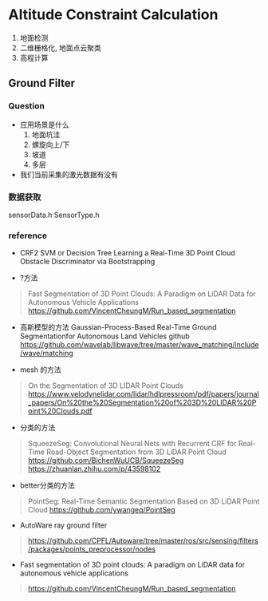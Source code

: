 # Altitude Constraint Calculation
1. 地面检测
2. 二维栅格化, 地面点云聚类
3. 高程计算

## Ground Filter
### Question
* 应用场景是什么
    1. 地面坑洼
    2. 螺旋向上/下
    3. 坡道
    4. 多层
* 我们当前采集的激光数据有没有

### 数据获取
sensorData.h
SensorType.h

### reference
* CRF2 SVM or Decision Tree 
Learning a Real-Time 3D Point Cloud Obstacle Discriminator via Bootstrapping

* ?方法
> Fast Segmentation of 3D Point Clouds: A Paradigm on LiDAR Data for Autonomous Vehicle Applications
>https://github.com/VincentCheungM/Run_based_segmentation

* 高斯模型的方法
Gaussian-Process-Based Real-Time Ground Segmentationfor Autonomous Land Vehicles github
https://github.com/wavelab/libwave/tree/master/wave_matching/include/wave/matching

* mesh 的方法
>On the Segmentation of 3D LIDAR Point Clouds
>https://www.velodynelidar.com/lidar/hdlpressroom/pdf/papers/journal_papers/On%20the%20Segmentation%20of%203D%20LIDAR%20Point%20Clouds.pdf

* 分类的方法
> SqueezeSeg: Convolutional Neural Nets with Recurrent CRF for Real-Time Road-Object Segmentation from 3D LiDAR Point Cloud
> https://github.com/BichenWuUCB/SqueezeSeg
> https://zhuanlan.zhihu.com/p/43598102

* better分类的方法
> PointSeg: Real-Time Semantic Segmentation Based on 3D LiDAR Point Cloud
> https://github.com/ywangeq/PointSeg


* AutoWare ray ground filter
> https://github.com/CPFL/Autoware/tree/master/ros/src/sensing/filters/packages/points_preprocessor/nodes

* Fast segmentation of 3D point clouds: A paradigm on LiDAR data for autonomous vehicle applications
> https://github.com/VincentCheungM/Run_based_segmentation
